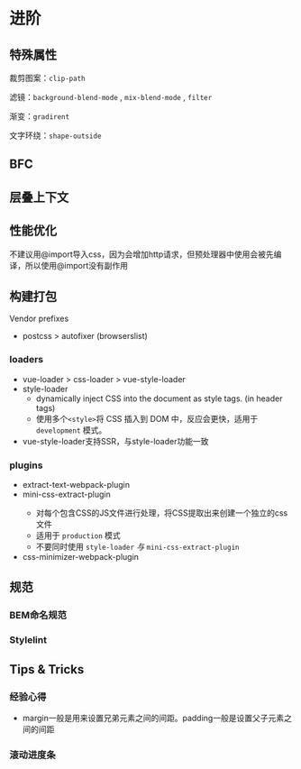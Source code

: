 # 进阶

## 特殊属性

裁剪图案：`clip-path`

滤镜：`background-blend-mode` , `mix-blend-mode` , `filter`

渐变：`gradirent`

文字环绕：`shape-outside`



## BFC



## 层叠上下文



## 性能优化

不建议用@import导入css，因为会增加http请求，但预处理器中使用会被先编译，所以使用@import没有副作用



## 构建打包

Vendor prefixes

- postcss > autofixer (browserslist)



### loaders

- vue-loader > css-loader > vue-style-loader
- style-loader
  - dynamically inject CSS into the document as style tags. (in header tags)
  - 使用多个`<style>`将 CSS 插入到 DOM 中，反应会更快，适用于 `development` 模式。
- vue-style-loader支持SSR，与style-loader功能一致



### plugins

- extract-text-webpack-plugin  <Badge text="deprecated" type="error"/>
- mini-css-extract-plugin  <Badge text=">=webpack4" type="tip" />
  - 对每个包含CSS的JS文件进行处理，将CSS提取出来创建一个独立的css文件
  - 适用于 `production` 模式
  - 不要同时使用 `style-loader` *与* `mini-css-extract-plugin`
- css-minimizer-webpack-plugin



## 规范

### BEM命名规范

### Stylelint



## Tips & Tricks

### 经验心得

- margin一般是用来设置兄弟元素之间的间距。padding一般是设置父子元素之间的间距

### 

### 滚动进度条


